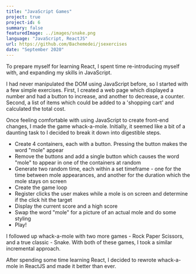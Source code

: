 ```yaml
---
title: "JavaScript Games"
project: true
project-id: 6
summary: false
featuredImage: ../images/snake.png
language: "JavaScript, ReactJS"
url: https://github.com/Bachemedei/jsexercises
date: "September 2020"
---
```


To prepare myself for learning React, I spent time re-introducing myself with, and expanding my skills in JavaScript. 

I had never manipulated the DOM using JavaScript before, so I started with a few simple exercises. First, I created a web page which displayed a number and had a button to increase, and another to decrease, a counter. Second, a list of items which could be added to a 'shopping cart' and calculated the total cost. 

Once feeling comfortable with using JavaScript to create front-end changes, I made the game whack-a-mole. Initially, it seemed like a bit of a daunting task to I decided to break it down into digestible steps.
* Create 4 containers, each with a button. Pressing the button makes the word "mole" appear
* Remove the buttons and add a single button which causes the word "mole" to appear in one of the containers at random
* Generate two random time, each within a set timeframe - one for the time between mole appearances, and another for the duration which the mole stays on screen
* Create the game loop
* Register clicks the user makes while a mole is on screen and determine if the click hit the target
* Display the current score and a high score
* Swap the word "mole" for a picture of an actual mole and do some styling
* Play!

I followed up whack-a-mole with two more games - Rock Paper Scissors, and a true classic - Snake. With both of these games, I took a similar incremental approach.

After spending some time learning React, I decided to rewrote whack-a-mole in ReactJS and made it better than ever. 
